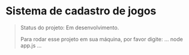 <h1>Sistema de cadastro de jogos</h1>

> Status do projeto: Em desenvolvimento.
>
> Para rodar esse projeto em sua máquina, por favor digite:
> ...
> node app.js
> ...
